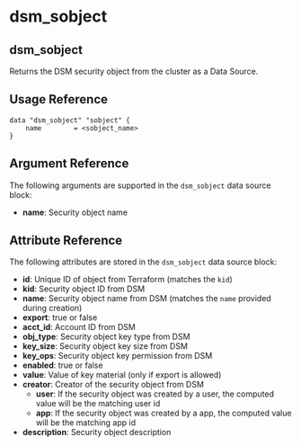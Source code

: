 # dsm\_sobject

## dsm\_sobject

Returns the DSM security object from the cluster as a Data Source.

## Usage Reference

```
data "dsm_sobject" "sobject" {
    name        = <sobject_name>
}
```

## Argument Reference

The following arguments are supported in the `dsm_sobject` data source block:

* **name**: Security object name

## Attribute Reference

The following attributes are stored in the `dsm_sobject` data source block:

* **id**: Unique ID of object from Terraform (matches the `kid`)
* **kid**: Security object ID from DSM
* **name**: Security object name from DSM (matches the `name` provided during creation)
* **export**: true or false
* **acct\_id**: Account ID from DSM
* **obj\_type**: Security object key type from DSM
* **key\_size**: Security object key size from DSM
* **key\_ops**: Security object key permission from DSM
* **enabled**: true or false
* **value**: Value of key material (only if export is allowed)
* **creator**: Creator of the security object from DSM
  * **user**: If the security object was created by a user, the computed value will be the matching user id
  * **app**: If the security object was created by a app, the computed value will be the matching app id
* **description**: Security object description
